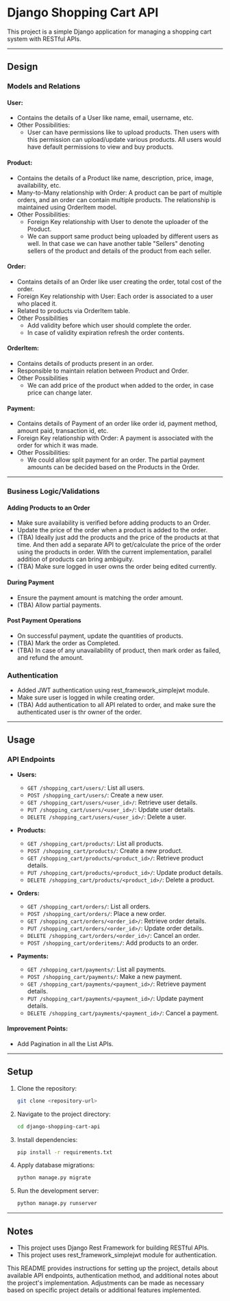 
# Django Shopping Cart API

This project is a simple Django application for managing a shopping cart system with RESTful APIs.

***
## Design 

### Models and Relations

#### User:
- Contains the details of a User like name, email, username, etc.
- Other Possibilities:
  - User can have permissions like to upload products. Then users with this permission can upload/update various products. 
All users would have default permissions to view and buy products. 

#### Product:
- Contains the details of a Product like name, description, price, image, availability, etc.
- Many-to-Many relationship with Order: A product can be part of multiple orders, 
and an order can contain multiple products. The relationship is maintained using OrderItem model.
- Other Possibilities:
  - Foreign Key relationship with User to denote the uploader of the Product. 
  - We can support same product being uploaded by different users as well. 
    In that case we can have another table "Sellers" denoting sellers of the product 
    and details of the product from each seller.


#### Order:
- Contains details of an Order like user creating the order, total cost of the order.  
- Foreign Key relationship with User: Each order is associated to a user who placed it.
- Related to products via OrderItem table.
- Other Possibilities
  - Add validity before which user should complete the order. 
  - In case of validity expiration refresh the order contents.


#### OrderItem:
- Contains details of products present in an order.
- Responsible to maintain relation between Product and Order.
- Other Possibilities
  - We can add price of the product when added to the order, in case price can change later.


#### Payment:
- Contains details of Payment of an order like order id, payment method, amount paid, transaction id, etc.
- Foreign Key relationship with Order: A payment is associated with the order for which it was made.
- Other Possibilities:
  - We could allow split payment for an order. 
    The partial payment amounts can be decided based on the Products in the Order.

***

### Business Logic/Validations
#### Adding Products to an Order
- Make sure availability is verified before adding products to an Order.
- Update the price of the order when a product is added to the order.
- (TBA) Ideally just add the products and the price of the products at that time. 
And then add a separate API to get/calculate the price of the order using the products in order. 
With the current implementation, parallel addition of products can bring ambiguity. 
- (TBA) Make sure logged in user owns the order being edited currently.

#### During Payment
- Ensure the payment amount is matching the order amount.
- (TBA) Allow partial payments.

#### Post Payment Operations
- On successful payment, update the quantities of products.
- (TBA) Mark the order as Completed.
- (TBA) In case of any unavailability of product, then mark order as failed, and refund the amount.

### Authentication

- Added JWT authentication using rest_framework_simplejwt module.
- Make sure user is logged in while creating order. 
- (TBA) Add authentication to all API related to order, and make sure the authenticated user is thr owner of the order.

***

## Usage

### API Endpoints

- **Users:**
  - `GET /shopping_cart/users/`: List all users.
  - `POST /shopping_cart/users/`: Create a new user.
  - `GET /shopping_cart/users/<user_id>/`: Retrieve user details.
  - `PUT /shopping_cart/users/<user_id>/`: Update user details.
  - `DELETE /shopping_cart/users/<user_id>/`: Delete a user.

- **Products:**
  - `GET /shopping_cart/products/`: List all products.
  - `POST /shopping_cart/products/`: Create a new product.
  - `GET /shopping_cart/products/<product_id>/`: Retrieve product details.
  - `PUT /shopping_cart/products/<product_id>/`: Update product details.
  - `DELETE /shopping_cart/products/<product_id>/`: Delete a product.

- **Orders:**
  - `GET /shopping_cart/orders/`: List all orders.
  - `POST /shopping_cart/orders/`: Place a new order.
  - `GET /shopping_cart/orders/<order_id>/`: Retrieve order details.
  - `PUT /shopping_cart/orders/<order_id>/`: Update order details.
  - `DELETE /shopping_cart/orders/<order_id>/`: Cancel an order.
  - `POST /shopping_cart/orderitems/`: Add products to an order.

- **Payments:**
  - `GET /shopping_cart/payments/`: List all payments.
  - `POST /shopping_cart/payments/`: Make a new payment.
  - `GET /shopping_cart/payments/<payment_id>/`: Retrieve payment details.
  - `PUT /shopping_cart/payments/<payment_id>/`: Update payment details.
  - `DELETE /shopping_cart/payments/<payment_id>/`: Cancel a payment.

#### Improvement Points:
- Add Pagination in all the List APIs.

***

## Setup

1. Clone the repository:
   ```bash
   git clone <repository-url>
   ```

2. Navigate to the project directory:
   ```bash
   cd django-shopping-cart-api
   ```

3. Install dependencies:
   ```bash
   pip install -r requirements.txt
   ```

4. Apply database migrations:
   ```bash
   python manage.py migrate
   ```

5. Run the development server:
   ```bash
   python manage.py runserver
   ```

***

## Notes

- This project uses Django Rest Framework for building RESTful APIs.
- This project uses rest_framework_simplejwt module for authentication.


This README provides instructions for setting up the project, details about available API endpoints, authentication method, and additional notes about the project's implementation. Adjustments can be made as necessary based on specific project details or additional features implemented.